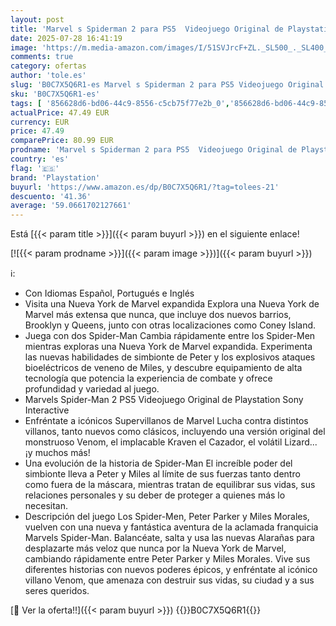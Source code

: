 ```yaml
---
layout: post
title: 'Marvel s Spiderman 2 para PS5  Videojuego Original de Playstation Sony Interactive  Configurable en Español  Inglés y Portugués'
date: 2025-07-28 16:41:19
image: 'https://m.media-amazon.com/images/I/51SVJrcF+ZL._SL500_._SL400_.jpg'
comments: true
category: ofertas
author: 'tole.es'
slug: 'B0C7X5Q6R1-es Marvel s Spiderman 2 para PS5 Videojuego Original de...'
sku: 'B0C7X5Q6R1-es'
tags: [ '856628d6-bd06-44c9-8556-c5cb75f77e2b_0','856628d6-bd06-44c9-8556-c5cb75f77e2b_2201','856628d6-bd06-44c9-8556-c5cb75f77e2b_3601','856628d6-bd06-44c9-8556-c5cb75f77e2b_5701','Arborist Merchandising Root','CML-Gaming','Gaming Software','Hardware y juegos para PlayStation 5','Juegos para PlayStation 5','Preventa de Videojuegos','Self Service','Special Features Stores','Videojuegos','Videojuegos más esperados','playstation','ps5','🇪🇸', ]
actualPrice: 47.49 EUR
currency: EUR
price: 47.49
comparePrice: 80.99 EUR
prodname: 'Marvel s Spiderman 2 para PS5  Videojuego Original de Playstation Sony Interactive  Configurable en Español  Inglés y Portugués'
country: 'es'
flag: '🇪🇸'
brand: 'Playstation'
buyurl: 'https://www.amazon.es/dp/B0C7X5Q6R1/?tag=tolees-21'
descuento: '41.36'
average: '59.0661702127661'
---
```


Está [{{< param title >}}]({{< param buyurl >}}) en el siguiente enlace!

[![{{< param prodname >}}]({{< param image >}})]({{< param buyurl >}})

ℹ️:

- Con Idiomas Español, Portugués e Inglés
- Visita una Nueva York de Marvel expandida Explora una Nueva York de Marvel más extensa que nunca, que incluye dos nuevos barrios, Brooklyn y Queens, junto con otras localizaciones como Coney Island.
- Juega con dos Spider-Man Cambia rápidamente entre los Spider-Men mientras exploras una Nueva York de Marvel expandida. Experimenta las nuevas habilidades de simbionte de Peter y los explosivos ataques bioeléctricos de veneno de Miles, y descubre equipamiento de alta tecnología que potencia la experiencia de combate y ofrece profundidad y variedad al juego.
- Marvels Spider-Man 2 PS5 Videojuego Original de Playstation Sony Interactive
- Enfréntate a icónicos Supervillanos de Marvel Lucha contra distintos villanos, tanto nuevos como clásicos, incluyendo una versión original del monstruoso Venom, el implacable Kraven el Cazador, el volátil Lizard... ¡y muchos más!
- Una evolución de la historia de Spider-Man El increíble poder del simbionte lleva a Peter y Miles al límite de sus fuerzas tanto dentro como fuera de la máscara, mientras tratan de equilibrar sus vidas, sus relaciones personales y su deber de proteger a quienes más lo necesitan.
- Descripción del juego Los Spider-Men, Peter Parker y Miles Morales, vuelven con una nueva y fantástica aventura de la aclamada franquicia Marvels Spider-Man. Balancéate, salta y usa las nuevas Alarañas para desplazarte más veloz que nunca por la Nueva York de Marvel, cambiando rápidamente entre Peter Parker y Miles Morales. Vive sus diferentes historias con nuevos poderes épicos, y enfréntate al icónico villano Venom, que amenaza con destruir sus vidas, su ciudad y a sus seres queridos.

[🛒 Ver la oferta!!]({{< param buyurl >}})
{{<world>}}B0C7X5Q6R1{{</world>}}
